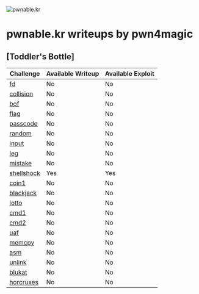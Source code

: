 ![pwnable.kr](http://pwnable.kr/logo.png)


# pwnable.kr writeups by pwn4magic

## [Toddler's Bottle]

Challenge | Available Writeup | Available Exploit
---- | ---- | ----
[fd]() | No | No
[collision]() | No | No
[bof]() | No | No
[flag]() | No | No
[passcode]() | No | No
[random]() | No | No
[input]() | No | No
[leg]() | No | No
[mistake]() | No | No
[shellshock](https://github.com/pwn4magic/pwnable.kr-writeups/blob/master/Toddler's%20Bottle/shellshock/shellshock.md) | Yes | Yes
[coin1]() | No | No
[blackjack]() | No | No
[lotto]() | No | No
[cmd1]() | No | No
[cmd2]() | No | No
[uaf]() | No | No
[memcpy]() | No | No
[asm]() | No | No
[unlink]() | No | No
[blukat]() | No | No
[horcruxes]() | No | No
